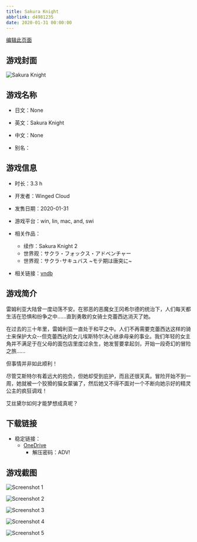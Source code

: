 ```yaml
---
title: Sakura Knight
abbrlink: d4981235
date: 2020-01-31 00:00:00
---
```

[编辑此页面](https://github.com/ACG-3/ADV3-source/blob/main/source/_posts/games/Sakura%20Knight.md)

## 游戏封面

![Sakura Knight](https://pan.timero.xyz/d/onedrive/img_lib_001/Sakura%20Knight_cover.avif)


## 游戏名称

- 日文：None
- 英文：Sakura Knight
- 中文：None

- 别名：


## 游戏信息

- 时长：3.3 h
- 开发者：Winged Cloud
- 发售日期：2020-01-31
- 游戏平台：win, lin, mac, and, swi
- 相关作品：
   - 续作：Sakura Knight 2
   - 世界观：サクラ・フォックス・アドベンチャー
   - 世界观：サクラ･サキュバス ~モテ期は唐突に~

- 相关链接：[vndb](https://vndb.org/v27835)


## 游戏简介

雷姆利亚大陆曾一度动荡不安。在邪恶的恶魔女王冈希尔德的统治下，人们每天都生活在恐惧和纷争之中......直到勇敢的女骑士克蕾西达消灭了她。

在过去的三十年里，雷姆利亚一直处于和平之中。人们不再需要克蕾西达这样的骑士来保护大众--但克蕾西达的女儿埃斯特尔决心继承母亲的事业。我们年轻的女主角并不满足于在父母的面包店里度过余生，她发誓要拿起剑，开始一段奇幻的冒险之旅......

但事情并非如此顺利！

尽管艾斯特尔有着远大的抱负，但她却受到庇护，而且还很天真。冒险开始不到一周，她就被一个狡猾的猫女蒙骗了，然后她又不得不面对一个不断向她示好的精灵公主的疯狂调戏！

艾丝黛尔如何才能梦想成真呢？




## 下载链接

- 稳定链接：
    - [OneDrive](https://pan.timero.xyz/onedrive/adv_lib_001/Sakura%20Knight)
        - 解压密码：ADV!



## 游戏截图


![Screenshot 1](https://pan.timero.xyz/d/onedrive/img_lib_001/Sakura%20Knight_Screenshot_1.avif)

![Screenshot 2](https://pan.timero.xyz/d/onedrive/img_lib_001/Sakura%20Knight_Screenshot_2.avif)

![Screenshot 3](https://pan.timero.xyz/d/onedrive/img_lib_001/Sakura%20Knight_Screenshot_3.avif)

![Screenshot 4](https://pan.timero.xyz/d/onedrive/img_lib_001/Sakura%20Knight_Screenshot_4.avif)

![Screenshot 5](https://pan.timero.xyz/d/onedrive/img_lib_001/Sakura%20Knight_Screenshot_5.avif)

